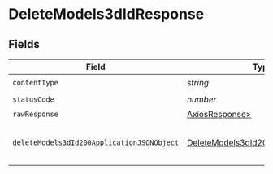 # DeleteModels3dIdResponse


## Fields

| Field                                                                                               | Type                                                                                                | Required                                                                                            | Description                                                                                         |
| --------------------------------------------------------------------------------------------------- | --------------------------------------------------------------------------------------------------- | --------------------------------------------------------------------------------------------------- | --------------------------------------------------------------------------------------------------- |
| `contentType`                                                                                       | *string*                                                                                            | :heavy_check_mark:                                                                                  | N/A                                                                                                 |
| `statusCode`                                                                                        | *number*                                                                                            | :heavy_check_mark:                                                                                  | N/A                                                                                                 |
| `rawResponse`                                                                                       | [AxiosResponse>](https://axios-http.com/docs/res_schema)                                            | :heavy_minus_sign:                                                                                  | N/A                                                                                                 |
| `deleteModels3dId200ApplicationJSONObject`                                                          | [DeleteModels3dId200ApplicationJSON](../../models/operations/deletemodels3did200applicationjson.md) | :heavy_minus_sign:                                                                                  | Responses for DELETE /api/rest/v1/models-3d/{id}                                                    |
